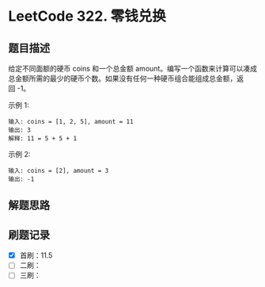 # LeetCode 322. 零钱兑换

## 题目描述

给定不同面额的硬币 coins 和一个总金额 amount。编写一个函数来计算可以凑成总金额所需的最少的硬币个数。如果没有任何一种硬币组合能组成总金额，返回 -1。

示例 1:

```
输入: coins = [1, 2, 5], amount = 11
输出: 3
解释: 11 = 5 + 5 + 1
```

示例 2:

```
输入: coins = [2], amount = 3
输出: -1
```
## 解题思路

## 刷题记录

- [x] 首刷：11.5
- [ ] 二刷：
- [ ] 三刷：
